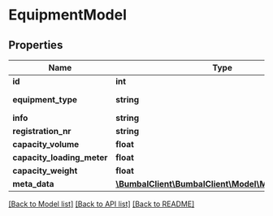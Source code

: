 # EquipmentModel

## Properties
Name | Type | Description | Notes
------------ | ------------- | ------------- | -------------
**id** | **int** |  | 
**equipment_type** | **string** | Equipment Type | 
**info** | **string** |  | [optional] 
**registration_nr** | **string** |  | [optional] 
**capacity_volume** | **float** |  | [optional] 
**capacity_loading_meter** | **float** |  | [optional] 
**capacity_weight** | **float** |  | [optional] 
**meta_data** | [**\BumbalClient\BumbalClient\Model\MetaDataModel[]**](MetaDataModel.md) |  | [optional] 

[[Back to Model list]](../README.md#documentation-for-models) [[Back to API list]](../README.md#documentation-for-api-endpoints) [[Back to README]](../README.md)


